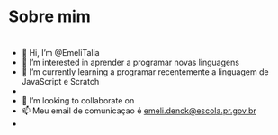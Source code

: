 # Sobre mim

#  

-  👋 Hi, I’m @EmeliTalia
- 👀 I’m interested in  aprender a programar novas linguagens
- 🌱 I’m currently learning  a programar recentemente a linguagem de JavaScript e Scratch
-
- 💞️ I’m looking to collaborate on  
- 📫 Meu email de comunicaçao é emeli.denck@escola.pr.gov.br
- 

<!---
EmeliTalia/EmeliTalia is a ✨ special ✨ repository because its `README.md` (this file) appears on your GitHub profile.
You can click the Preview link to take a look at your changes.
--->
